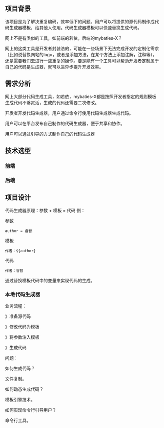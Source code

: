## 项目背景

该项目是为了解决重复编码，效率低下的问题。用户可以将提供的源代码制作成代码生成器模板，给其他人使用。代码生成器模板可以快速替换生成代码。

网上不是有类似的工具，如前端的若依，后端的mybaties-X？

网上的这类工具是开发者封装浩的，可能在一些场景下无法完成开发的定制化需求（比如说替换网站的logo，或者是添加方法，在某个方法上添加注解，注释等）。还是需要我们去进行一些重复的操作。要是能有一个工具可以帮助开发者定制属于自己的代码是生成器，就可以进异步提升开发效率。

## 需求分析

网上大部分代码生成工具，如若依，mybaties-X都是按照开发者指定的规则模板生成代码不够灵活，生成的代码还需要二次修改。

开发者开发代码生成器，用户通过命令行使用代码生成器生成代码。



用户可以在平台发布自己制作的代码生成器，便于共享和协作。

用户可以通过引导的方式制作自己的代码生成器

## 技术选型

### 前端



### 后端



## 项目设计

代码生成器原理：参数 + 模板 = 代码 例：

参数

~~~ text
author = 睿智
~~~

模板

~~~text
作者：${author}
~~~

代码

~~~text 
作者：睿智
~~~

通过替换模板代码中的变量来实现代码的生成。

### 本地代码生成器

业务流程：

》准备源代码

》修改代码为模板

》将参数注入模板

》生成代码

问题：

如何生成代码？

文件复制。

如何动态生成代码？

模板引擎技术。

如何实现命令行引导用户？

命令行工具。
